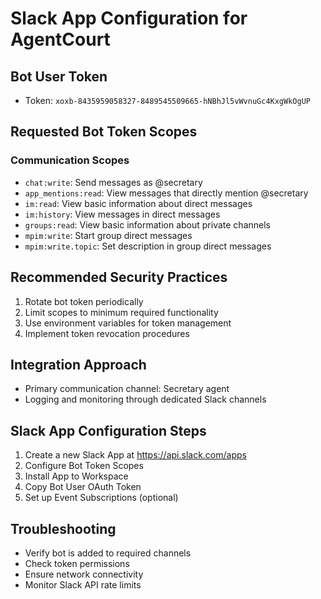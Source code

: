 # Slack App Configuration for AgentCourt

## Bot User Token

- Token: `xoxb-8435959058327-8489545509665-hNBhJl5vWvnuGc4KxgWkOgUP`

## Requested Bot Token Scopes

### Communication Scopes

- `chat:write`: Send messages as @secretary
- `app_mentions:read`: View messages that directly mention @secretary
- `im:read`: View basic information about direct messages
- `im:history`: View messages in direct messages
- `groups:read`: View basic information about private channels
- `mpim:write`: Start group direct messages
- `mpim:write.topic`: Set description in group direct messages

## Recommended Security Practices

1. Rotate bot token periodically
2. Limit scopes to minimum required functionality
3. Use environment variables for token management
4. Implement token revocation procedures

## Integration Approach

- Primary communication channel: Secretary agent
- Logging and monitoring through dedicated Slack channels

## Slack App Configuration Steps

1. Create a new Slack App at <https://api.slack.com/apps>
2. Configure Bot Token Scopes
3. Install App to Workspace
4. Copy Bot User OAuth Token
5. Set up Event Subscriptions (optional)

## Troubleshooting

- Verify bot is added to required channels
- Check token permissions
- Ensure network connectivity
- Monitor Slack API rate limits
